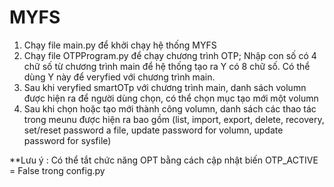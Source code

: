# MYFS
1. Chạy file main.py để khởi chạy hệ thống MYFS
2. Chạy file OTPProgram.py để chạy chương trình OTP; Nhập con số có 4 chữ số từ chương trình main để hệ thống tạo ra Y có 8 chữ số. Có thể dùng Y này để veryfied với chương trình main.
3. Sau khi veryfied smartOTp với chương trình main, danh sách volumn được hiện ra để người dùng chọn, có thể chọn mục tạo mới một volumn
4. Sau khi chọn hoặc tạo mới thành công volumn, danh sách các thao tác trong meunu được hiện ra bao gồm (list, import, export, delete, recovery, set/reset password a file, update password for volumn, update password for sysfile)

**Lưu ý : Có thể tắt chức năng OPT bằng cách cập nhật biến OTP_ACTIVE = False trong config.py
